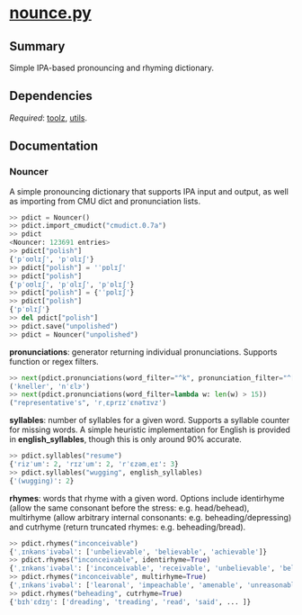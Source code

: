 # [nounce.py](pudzu/sandbox/nounce.py)

## Summary 
Simple IPA-based pronouncing and rhyming dictionary. 

## Dependencies
*Required*: [toolz](http://toolz.readthedocs.io/en/latest/index.html), [utils](utils.md).

## Documentation

### Nouncer

A simple pronouncing dictionary that supports IPA input and output, as well as importing from CMU dict and pronunciation lists.

```python
>> pdict = Nouncer()
>> pdict.import_cmudict("cmudict.0.7a")
>> pdict
<Nouncer: 123691 entries>
>> pdict["polish"]
{'pˈoʊlɪʃ', 'pˈɑlɪʃ'}
>> pdict["polish"] = 'ˈpɒlɪʃ'
>> pdict["polish"]
{'pˈoʊlɪʃ', 'pˈɑlɪʃ', 'pˈɒlɪʃ'}
>> pdict["polish"] = {'ˈpɒlɪʃ'}
>> pdict["polish"]
{'pˈɒlɪʃ'}
>> del pdict["polish"]
>> pdict.save("unpolished")
>> pdict = Nouncer("unpolished")
```

**pronunciations**: generator returning individual pronunciations. Supports function or regex filters.

```python
>> next(pdict.pronunciations(word_filter="^k", pronunciation_filter="^[^k]"))
('kneller', 'nˈɛlɝ')
>> next(pdict.pronunciations(word_filter=lambda w: len(w) > 15))
("representative's", 'rˌɛprɪzˈɛnətɪvz')
```

**syllables**: number of syllables for a given word. Supports a syllable counter for missing words. A simple heuristic implementation for English is provided in **english_syllables**, though this is only around 90% accurate.

```python
>> pdict.syllables("resume")
{'rizˈum': 2, 'rɪzˈum': 2, 'rˈɛzəmˌeɪ': 3}
>> pdict.syllables("wugging", english_syllables)
{'(wugging)': 2}
```

**rhymes**: words that rhyme with a given word. Options include identirhyme (allow the same consonant before the stress: e.g. head/behead), multirhyme (allow arbitrary internal consonants: e.g. beheading/depressing) and cutrhyme (return truncated rhymes: e.g. beheading/bread).

```python
>> pdict.rhymes("inconceivable")
{'ˌɪnkənsˈivəbəl': ['unbelievable', 'believable', 'achievable']}
>> pdict.rhymes("inconceivable", identirhyme=True)
{'ˌɪnkənsˈivəbəl': ['inconceivable', 'receivable', 'unbelievable', 'believable', 'achievable', 'conceivable']}
>> pdict.rhymes("inconceivable", multirhyme=True)
{'ˌɪnkənsˈivəbəl': ['learonal', 'impeachable', 'amenable', 'unreasonable', ... ]}
>> pdict.rhymes("beheading", cutrhyme=True)
{'bɪhˈɛdɪŋ': ['dreading', 'treading', 'read', 'said', ... ]}
```

